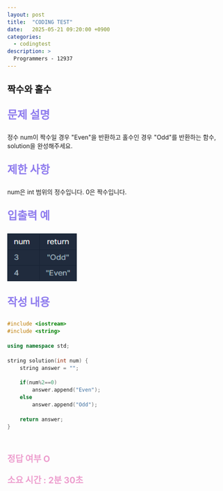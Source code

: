 ```yaml
---
layout: post
title:  "CODING TEST"
date:   2025-05-21 09:20:00 +0900
categories:
  - codingtest
description: >
  Programmers - 12937
---
```

## 짝수와 홀수

<p style = "color:#8f7cee; font-size:25px; font-weight:bold">
문제 설명
</p>
정수 num이 짝수일 경우 "Even"을 반환하고 홀수인 경우 "Odd"를 반환하는 함수, solution을 완성해주세요.

<br/>

<p style = "color:#8f7cee; font-size:25px; font-weight:bold">
제한 사항
</p>
num은 int 범위의 정수입니다.
0은 짝수입니다.

<br/>

<p style = "color:#8f7cee; font-size:25px; font-weight:bold">
입출력 예
</p>

<img src = "../../assets/img/codingtest/12937.png" width = "160" height = "110">

<br/>

<p style = "color:#8f7cee; font-size:25px; font-weight:bold">
작성 내용
</p>

```C++
#include <iostream>
#include <string>

using namespace std;

string solution(int num) {
    string answer = "";
    
    if(num%2==0)
        answer.append("Even");
    else
        answer.append("Odd");
        
    return answer;
}
```

<br/>

<p style = "color:#ed9ece; font-size:20px; font-weight:bold">
정답 여부 O
</p>

<p style = "color:#ed9ece; font-size:20px; font-weight:bold">
소요 시간 : 2분 30초
</p>
